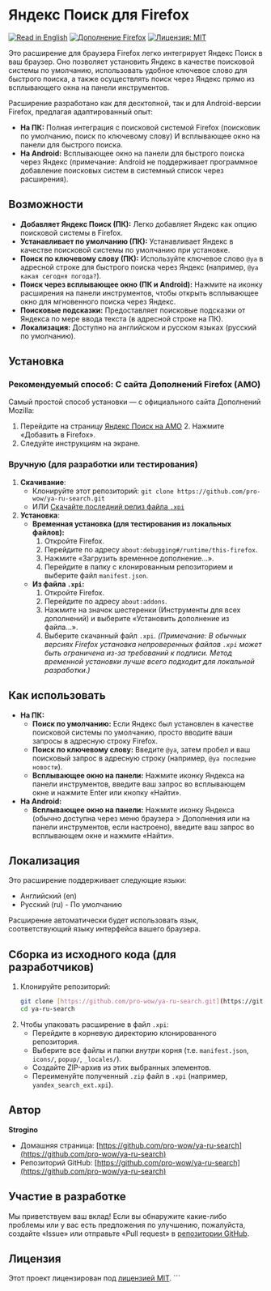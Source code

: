 # Яндекс Поиск для Firefox

[![Read in English](https://img.shields.io/badge/Read%20in-English-brightgreen.svg?style=for-the-badge&logo=data:image/svg+xml;base64,UK_FLAG_BASE64)](README.md) [![Дополнение Firefox](https://img.shields.io/badge/Дополнение_Firefox-Загрузить_с_AMO-orange?style=for-the-badge&logo=firefox-browser)](https://addons.mozilla.org/ru/firefox/addon/YandexSearchEngineExtension-strogino) [![Лицензия: MIT](https://img.shields.io/badge/Лицензия-MIT-yellow.svg?style=for-the-badge)](https://opensource.org/licenses/MIT) 

Это расширение для браузера Firefox легко интегрирует Яндекс Поиск в ваш браузер. Оно позволяет установить Яндекс в качестве поисковой системы по умолчанию, использовать удобное ключевое слово для быстрого поиска, а также осуществлять поиск через Яндекс прямо из всплывающего окна на панели инструментов.

Расширение разработано как для десктопной, так и для Android-версии Firefox, предлагая адаптированный опыт:
* **На ПК:** Полная интеграция с поисковой системой Firefox (поисковик по умолчанию, поиск по ключевому слову) И всплывающее окно на панели для быстрого поиска.
* **На Android:** Всплывающее окно на панели для быстрого поиска через Яндекс (примечание: Android не поддерживает программное добавление поисковых систем в системный список через расширения).

## Возможности

* **Добавляет Яндекс Поиск (ПК):** Легко добавляет Яндекс как опцию поисковой системы в Firefox.
* **Устанавливает по умолчанию (ПК):** Устанавливает Яндекс в качестве поисковой системы по умолчанию при установке.
* **Поиск по ключевому слову (ПК):** Используйте ключевое слово `@ya` в адресной строке для быстрого поиска через Яндекс (например, `@ya какая сегодня погода?`).
* **Поиск через всплывающее окно (ПК и Android):** Нажмите на иконку расширения на панели инструментов, чтобы открыть всплывающее окно для мгновенного поиска через Яндекс.
* **Поисковые подсказки:** Предоставляет поисковые подсказки от Яндекса по мере ввода текста (в адресной строке на ПК).
* **Локализация:** Доступно на английском и русском языках (русский по умолчанию).

## Установка

### Рекомендуемый способ: С сайта Дополнений Firefox (AMO)

Самый простой способ установки — с официального сайта Дополнений Mozilla:

1.  Перейдите на страницу [Яндекс Поиск на AMO](https://addons.mozilla.org/ru/firefox/addon/YandexSearchEngineExtension-strogino) 2.  Нажмите «Добавить в Firefox».
3.  Следуйте инструкциям на экране.

### Вручную (для разработки или тестирования)

1.  **Скачивание**:
    * Клонируйте этот репозиторий: `git clone https://github.com/pro-wow/ya-ru-search.git`
    * ИЛИ [Скачайте последний релиз файла `.xpi`](https://github.com/pro-wow/ya-ru-search/releases)
2.  **Установка**:
    * **Временная установка (для тестирования из локальных файлов):**
        1.  Откройте Firefox.
        2.  Перейдите по адресу `about:debugging#/runtime/this-firefox`.
        3.  Нажмите «Загрузить временное дополнение...».
        4.  Перейдите в папку с клонированным репозиторием и выберите файл `manifest.json`.
    * **Из файла `.xpi`:**
        1.  Откройте Firefox.
        2.  Перейдите по адресу `about:addons`.
        3.  Нажмите на значок шестеренки (Инструменты для всех дополнений) и выберите «Установить дополнение из файла...».
        4.  Выберите скачанный файл `.xpi`.
        *(Примечание: В обычных версиях Firefox установка непроверенных файлов `.xpi` может быть ограничена из-за требований к подписи. Метод временной установки лучше всего подходит для локальной разработки.)*

## Как использовать

* **На ПК:**
    * **Поиск по умолчанию:** Если Яндекс был установлен в качестве поисковой системы по умолчанию, просто вводите ваши запросы в адресную строку Firefox.
    * **Поиск по ключевому слову:** Введите `@ya`, затем пробел и ваш поисковый запрос в адресную строку (например, `@ya последние новости`).
    * **Всплывающее окно на панели:** Нажмите иконку Яндекса на панели инструментов, введите ваш запрос во всплывающем окне и нажмите Enter или кнопку «Найти».
* **На Android:**
    * **Всплывающее окно на панели:** Нажмите иконку Яндекса (обычно доступна через меню браузера > Дополнения или на панели инструментов, если настроено), введите ваш запрос во всплывающем окне и нажмите «Найти».

## Локализация

Это расширение поддерживает следующие языки:

* Английский (en)
* Русский (ru) - По умолчанию

Расширение автоматически будет использовать язык, соответствующий языку интерфейса вашего браузера.

## Сборка из исходного кода (для разработчиков)

1.  Клонируйте репозиторий:
    ```bash
    git clone [https://github.com/pro-wow/ya-ru-search.git](https://github.com/pro-wow/ya-ru-search.git)
    cd ya-ru-search
    ```
2.  Чтобы упаковать расширение в файл `.xpi`:
    * Перейдите в корневую директорию клонированного репозитория.
    * Выберите все файлы и папки *внутри* корня (т.е. `manifest.json`, `icons/`, `popup/`, `_locales/`).
    * Создайте ZIP-архив из этих выбранных элементов.
    * Переименуйте полученный `.zip` файл в `.xpi` (например, `yandex_search_ext.xpi`).

## Автор

**Strogino**
* Домашняя страница: [https://github.com/pro-wow/ya-ru-search](https://github.com/pro-wow/ya-ru-search)
* Репозиторий GitHub: [https://github.com/pro-wow/ya-ru-search](https://github.com/pro-wow/ya-ru-search)

## Участие в разработке

Мы приветствуем ваш вклад! Если вы обнаружите какие-либо проблемы или у вас есть предложения по улучшению, пожалуйста, создайте «Issue» или отправьте «Pull request» в [репозитории GitHub](https://github.com/pro-wow/ya-ru-search).

## Лицензия

Этот проект лицензирован под [лицензией MIT](LICENSE.md). ```
